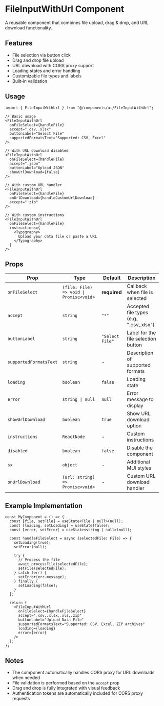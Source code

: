 # FileInputWithUrl Component

A reusable component that combines file upload, drag & drop, and URL download functionality.

## Features

- File selection via button click
- Drag and drop file upload
- URL download with CORS proxy support
- Loading states and error handling
- Customizable file types and labels
- Built-in validation

## Usage

```tsx
import { FileInputWithUrl } from "@/components/ui/FileInputWithUrl";

// Basic usage
<FileInputWithUrl
  onFileSelect={handleFile}
  accept=".csv,.xlsx"
  buttonLabel="Select File"
  supportedFormatsText="Supported: CSV, Excel"
/>

// With URL download disabled
<FileInputWithUrl
  onFileSelect={handleFile}
  accept=".json"
  buttonLabel="Upload JSON"
  showUrlDownload={false}
/>

// With custom URL handler
<FileInputWithUrl
  onFileSelect={handleFile}
  onUrlDownload={handleCustomUrlDownload}
  accept=".zip"
/>

// With custom instructions
<FileInputWithUrl
  onFileSelect={handleFile}
  instructions={
    <Typography>
      Upload your data file or paste a URL
    </Typography>
  }
/>
```

## Props

| Prop | Type | Default | Description |
|------|------|---------|-------------|
| `onFileSelect` | `(file: File) => void \| Promise<void>` | **required** | Callback when file is selected |
| `accept` | `string` | `"*"` | Accepted file types (e.g., ".csv,.xlsx") |
| `buttonLabel` | `string` | `"Select File"` | Label for the file selection button |
| `supportedFormatsText` | `string` | - | Description of supported formats |
| `loading` | `boolean` | `false` | Loading state |
| `error` | `string \| null` | `null` | Error message to display |
| `showUrlDownload` | `boolean` | `true` | Show URL download option |
| `instructions` | `ReactNode` | - | Custom instructions |
| `disabled` | `boolean` | `false` | Disable the component |
| `sx` | `object` | - | Additional MUI styles |
| `onUrlDownload` | `(url: string) => Promise<void>` | - | Custom URL download handler |

## Example Implementation

```tsx
const MyComponent = () => {
  const [file, setFile] = useState<File | null>(null);
  const [loading, setLoading] = useState(false);
  const [error, setError] = useState<string | null>(null);

  const handleFileSelect = async (selectedFile: File) => {
    setLoading(true);
    setError(null);
    
    try {
      // Process the file
      await processFile(selectedFile);
      setFile(selectedFile);
    } catch (err) {
      setError(err.message);
    } finally {
      setLoading(false);
    }
  };

  return (
    <FileInputWithUrl
      onFileSelect={handleFileSelect}
      accept=".csv,.xlsx,.xls,.zip"
      buttonLabel="Upload Data File"
      supportedFormatsText="Supported: CSV, Excel, ZIP archives"
      loading={loading}
      error={error}
    />
  );
};
```

## Notes

- The component automatically handles CORS proxy for URL downloads when needed
- File validation is performed based on the `accept` prop
- Drag and drop is fully integrated with visual feedback
- Authentication tokens are automatically included for CORS proxy requests